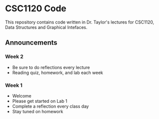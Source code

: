 # CSC1120 Code
This repository contains code written in Dr. Taylor's lectures for CSC1120, Data Structures and Graphical Intefaces.

## Announcements

### Week 2
- Be sure to do reflections every lecture
- Reading quiz, homework, and lab each week

### Week 1
- Welcome
- Please get started on Lab 1
- Complete a reflection every class day
- Stay tuned on homework